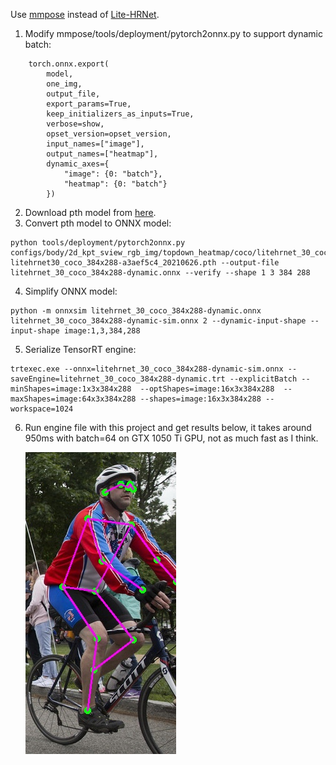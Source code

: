 

Use [mmpose](https://github.com/open-mmlab/mmpose) instead of [Lite-HRNet](https://github.com/HRNet/Lite-HRNet).

1. Modify mmpose/tools/deployment/pytorch2onnx.py to support dynamic batch:

```
    torch.onnx.export(
        model,
        one_img,
        output_file,
        export_params=True,
        keep_initializers_as_inputs=True,
        verbose=show,
        opset_version=opset_version,
        input_names=["image"],
        output_names=["heatmap"],
        dynamic_axes={
            "image": {0: "batch"},
            "heatmap": {0: "batch"}
        })
```

2. Download pth model from [here](https://mmpose.readthedocs.io/en/latest/papers/backbones.html#litehrnet-cvpr-2021). 
3. Convert pth model to ONNX model:

```
python tools/deployment/pytorch2onnx.py configs/body/2d_kpt_sview_rgb_img/topdown_heatmap/coco/litehrnet_30_coco_384x288.py litehrnet30_coco_384x288-a3aef5c4_20210626.pth --output-file litehrnet_30_coco_384x288-dynamic.onnx --verify --shape 1 3 384 288
```

4. Simplify ONNX model:

```
python -m onnxsim litehrnet_30_coco_384x288-dynamic.onnx litehrnet_30_coco_384x288-dynamic-sim.onnx 2 --dynamic-input-shape --input-shape image:1,3,384,288
```

5. Serialize TensorRT engine:

```
trtexec.exe --onnx=litehrnet_30_coco_384x288-dynamic-sim.onnx --saveEngine=litehrnet_30_coco_384x288-dynamic.trt --explicitBatch --minShapes=image:1x3x384x288  --optShapes=image:16x3x384x288  --maxShapes=image:64x3x384x288 --shapes=image:16x3x384x288 --workspace=1024
```

6. Run engine file with this project and get results below, it takes around 950ms with batch=64 on GTX 1050 Ti GPU, not as much fast as I think.

   ![](image/out0.jpg)
